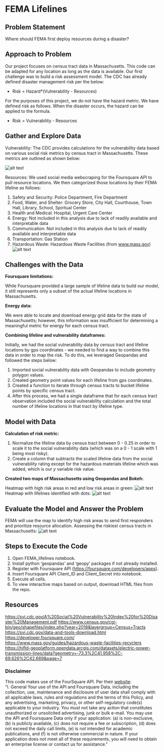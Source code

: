 # FEMA Lifelines
## Problem Statement
Where should FEMA first deploy resources during a disaster? 

## Approach to Problem
Our project focuses on census tract data in Massachusetts.  This code can be adapted for any location as long as the data is available.  Our first challenge was to build a risk assessment model. The CDC has already defined disaster management risk per the below:

 - Risk = Hazard*(Vulnerability - Resources)
 
For the purposes of this project, we do not have the hazard metric.  We have defined risk as follows.  When the disaster occurs, the hazard can be applied to the formula.

 - Risk = Vulnerability - Resources

## Gather and Explore Data
Vulnerability: The CDC provides calculations for the vulnerability data based on various social risk metrics by census tract in Massachusetts.  These metrics are outlined as shown below:

![alt text](https://git.generalassemb.ly/micahluedtke/project_4_real/blob/master/maps-and-images/SVI.png)

Resources: We used social media webscraping for the Foursquare API to pull resource locations.  We then categorized those locations by their FEMA lifeline as follows:
1. Safety and Security: Police Department, Fire Department
2. Food, Water, and Shelter: Grocery Store, City Hall, Courthouse, Town Hall, Library, School, Spiritual Center
3. Health and Medical: Hospital, Urgent Care Center
4. Energy: Not included in this analysis due to lack of readily available and interpretable data
5. Communication: Not included in this analysis due to lack of readily available and interpretable data
6. Transportation: Gas Station
7. Hazardous Waste: Hazardous Waste Facilities (from www.mass.gov)
![alt text](https://git.generalassemb.ly/micahluedtke/project_4_real/blob/master/maps-and-images/lifeline_count.png)

## Challenges with the Data
**Foursquare limitations:**

While Foursquare provided a large sample of lifeline data to build our model, it still represents only a subset of the actual lifeline locations in Massachusetts.

**Energy data:**

We were able to locate and download energy grid data for the state of Massachusetts; however, this information was insufficient for determining a meaningful metric for energy for each census tract.

**Combining lifeline and vulnerability dataframes:**

Initially, we had the social vulnerability data by census tract and lifeline locations by gps coordinates - we needed to find a way to combine this data in order to map the risk.  To do this, we leveraged Geopandas and followed the steps below:
1. Imported social vulnerability data with Geopandas to include geometry polygon values.
2. Created geometry point values for each lifeline from gps coordinates.
3. Created a function to iterate through census tracts to bucket lifeline points by specific census tract.
4. After this process, we had a single dataframe that for each census tract observation included the social vulnerability calculation and the total number of lifeline locations in that tract by lifeline type.

## Model with Data
**Calculation of risk metric:**
1.  Normalize the lifeline data by census tract between 0 - 0.25 in order to scale it to the social vulnerability data (which was on a 0 - 1 scale with 1 being most risky).
2. Create a column that subtracts the scaled lifeline data from the social vulnerability rating except for the hazardous materials lifeline which was added, which is our *y* variable risk value.

**Created two maps of Massachusetts using Geopandas and Bokeh:**

Heatmap with high risk areas in red and low risk areas in green:
![alt text](https://git.generalassemb.ly/micahluedtke/project_4_real/blob/master/maps-and-images/mass_risk_only.png)
Heatmap with lifelines identified with dots:
![alt text](https://git.generalassemb.ly/micahluedtke/project_4_real/blob/master/maps-and-images/mass_with_lifeline.png)
## Evaluate the Model and Answer the Problem
FEMA will use the map to identify high risk areas to send first responders and prioritize resource allocation.
Assessing the riskiest census tracts in Massachusetts:
![alt text](https://git.generalassemb.ly/micahluedtke/project_4_real/blob/master/maps-and-images/risky_tracts_table.png)

## Steps to Execute the Code
1. Open FEMA_lifelines notebook.
2. Install python ‘geopandas’ and ‘geopy’ packages if not already installed.
3. Register with Foursquare API (https://foursquare.com/developers/apps).
4. Insert Foursquare API Client_ID and Client_Secret into notebook.
5. Execute all cells.
6. To view interactive maps based on output, download HTML files from the repo. 

## Resources
https://svi.cdc.gov/A%20Social%20Vulnerability%20Index%20for%20Disaster%20Management.pdf
https://www.census.gov/cgi-bin/geo/shapefiles/index.php?year=2018&layergroup=Census+Tracts
https://svi.cdc.gov/data-and-tools-download.html
https://developer.foursquare.com/
https://www.mass.gov/guides/hazardous-waste-facilities-recyclers
https://hifld-geoplatform.opendata.arcgis.com/datasets/electric-power-transmission-lines/data?geometry=-73.3%2C41.958%2C-69.626%2C42.669&page=7

### Disclaimer
This code makes use of the FourSquare API. Per their [website](https://foursquare.com/legal/api/platformpolicy):
<br>"I. General
Your use of the API and Foursquare Data, including the collection, use, maintenance and disclosure of user data shall comply with all applicable laws, rules and regulations and the terms of this Policy, and any advertising, marketing, privacy, or other self-regulatory code(s) applicable to your industry.
You must not take any action that constitutes unauthorized or unsolicited advertising, junk or bulk e-mail.
You may use the API and Foursquare Data only if your application: (a) is non-exclusive, (b) is publicly available, (c) does not require a fee or subscription, (d) does not exceed the daily call limits, (e) is not intended for academic publications, and (f) is not otherwise commercial in nature. If your application does not meet all of these requirements, you will need to obtain an enterprise license or contact us for assistance."
